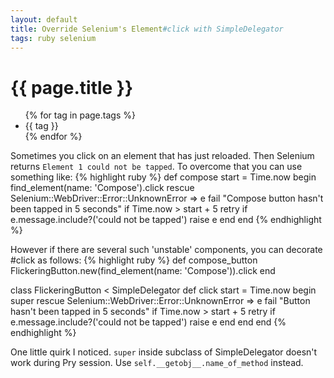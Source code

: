 ```yaml
---
layout: default
title: Override Selenium's Element#click with SimpleDelegator
tags: ruby selenium
---
```


# {{ page.title }}
<ul class="tags">
  {% for tag in page.tags %}
  <li>{{ tag }}</li>
  {% endfor %}
</ul>

Sometimes you click on an element that has just reloaded. Then Selenium returns `Element 1 could not be tapped`.
To overcome that you can use something like:
{% highlight ruby %}
def compose
  start = Time.now
  begin
    find_element(name: 'Compose').click
  rescue Selenium::WebDriver::Error::UnknownError => e
    fail "Compose button hasn't been tapped in 5 seconds" if Time.now > start + 5
    retry if e.message.include?('could not be tapped')
    raise e
  end
end
{% endhighlight %}

However if there are several such 'unstable' components, you can decorate #click as follows:
{% highlight ruby %}
def compose_button
  FlickeringButton.new(find_element(name: 'Compose')).click
end

class FlickeringButton < SimpleDelegator
  def click
    start = Time.now
    begin
      super
    rescue Selenium::WebDriver::Error::UnknownError => e
      fail "Button hasn't been tapped in 5 seconds" if Time.now > start + 5
      retry if e.message.include?('could not be tapped')
      raise e
    end
  end
end
{% endhighlight %}

One little quirk I noticed. `super` inside subclass of SimpleDelegator doesn't work during Pry session. Use `self.__getobj__.name_of_method` instead.
